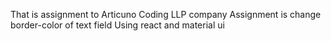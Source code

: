 
That is assignment to Articuno Coding LLP company
Assignment is change border-color of text field
Using react and material ui